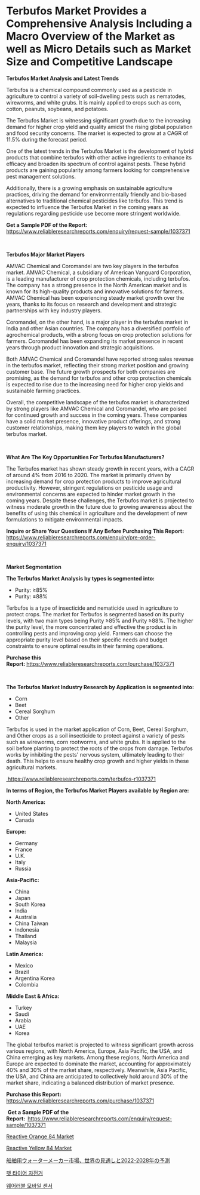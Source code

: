 <p><h1>Terbufos Market Provides a Comprehensive Analysis Including a Macro Overview of the Market as well as Micro Details such as Market Size and Competitive Landscape</h1></p><p><strong>Terbufos Market Analysis and Latest Trends</strong></p>
<p><p>Terbufos is a chemical compound commonly used as a pesticide in agriculture to control a variety of soil-dwelling pests such as nematodes, wireworms, and white grubs. It is mainly applied to crops such as corn, cotton, peanuts, soybeans, and potatoes.</p><p>The Terbufos Market is witnessing significant growth due to the increasing demand for higher crop yield and quality amidst the rising global population and food security concerns. The market is expected to grow at a CAGR of 11.5% during the forecast period.</p><p>One of the latest trends in the Terbufos Market is the development of hybrid products that combine terbufos with other active ingredients to enhance its efficacy and broaden its spectrum of control against pests. These hybrid products are gaining popularity among farmers looking for comprehensive pest management solutions.</p><p>Additionally, there is a growing emphasis on sustainable agriculture practices, driving the demand for environmentally friendly and bio-based alternatives to traditional chemical pesticides like terbufos. This trend is expected to influence the Terbufos Market in the coming years as regulations regarding pesticide use become more stringent worldwide.</p></p>
<p><strong>Get a Sample PDF of the Report:&nbsp;</strong> <a href="https://www.reliableresearchreports.com/enquiry/request-sample/1037371">https://www.reliableresearchreports.com/enquiry/request-sample/1037371</a></p>
<p>&nbsp;</p>
<p><strong>Terbufos Major Market Players</strong></p>
<p><p>AMVAC Chemical and Coromandel are two key players in the terbufos market. AMVAC Chemical, a subsidiary of American Vanguard Corporation, is a leading manufacturer of crop protection chemicals, including terbufos. The company has a strong presence in the North American market and is known for its high-quality products and innovative solutions for farmers. AMVAC Chemical has been experiencing steady market growth over the years, thanks to its focus on research and development and strategic partnerships with key industry players.</p><p>Coromandel, on the other hand, is a major player in the terbufos market in India and other Asian countries. The company has a diversified portfolio of agrochemical products, with a strong focus on crop protection solutions for farmers. Coromandel has been expanding its market presence in recent years through product innovation and strategic acquisitions.</p><p>Both AMVAC Chemical and Coromandel have reported strong sales revenue in the terbufos market, reflecting their strong market position and growing customer base. The future growth prospects for both companies are promising, as the demand for terbufos and other crop protection chemicals is expected to rise due to the increasing need for higher crop yields and sustainable farming practices.</p><p>Overall, the competitive landscape of the terbufos market is characterized by strong players like AMVAC Chemical and Coromandel, who are poised for continued growth and success in the coming years. These companies have a solid market presence, innovative product offerings, and strong customer relationships, making them key players to watch in the global terbufos market.</p></p>
<p>&nbsp;</p>
<p><strong>What Are The Key Opportunities For Terbufos Manufacturers?</strong></p>
<p><p>The Terbufos market has shown steady growth in recent years, with a CAGR of around 4% from 2016 to 2020. The market is primarily driven by increasing demand for crop protection products to improve agricultural productivity. However, stringent regulations on pesticide usage and environmental concerns are expected to hinder market growth in the coming years. Despite these challenges, the Terbufos market is projected to witness moderate growth in the future due to growing awareness about the benefits of using this chemical in agriculture and the development of new formulations to mitigate environmental impacts.</p></p>
<p><strong>Inquire or Share Your Questions If Any Before Purchasing This Report:</strong> <a href="https://www.reliableresearchreports.com/enquiry/pre-order-enquiry/1037371">https://www.reliableresearchreports.com/enquiry/pre-order-enquiry/1037371</a></p>
<p>&nbsp;</p>
<p><strong>Market Segmentation</strong></p>
<p><strong>The Terbufos Market Analysis by types is segmented into:</strong></p>
<p><ul><li>Purity: ≥85%</li><li>Purity: ≥88%</li></ul></p>
<p><p>Terbufos is a type of insecticide and nematicide used in agriculture to protect crops. The market for Terbufos is segmented based on its purity levels, with two main types being Purity ≥85% and Purity ≥88%. The higher the purity level, the more concentrated and effective the product is in controlling pests and improving crop yield. Farmers can choose the appropriate purity level based on their specific needs and budget constraints to ensure optimal results in their farming operations.</p></p>
<p><strong>Purchase this Report:&nbsp;</strong><a href="https://www.reliableresearchreports.com/purchase/1037371">https://www.reliableresearchreports.com/purchase/1037371</a></p>
<p>&nbsp;</p>
<p><strong>The Terbufos Market Industry Research by Application is segmented into:</strong></p>
<p><ul><li>Corn</li><li>Beet</li><li>Cereal Sorghum</li><li>Other</li></ul></p>
<p><p>Terbufos is used in the market application of Corn, Beet, Cereal Sorghum, and Other crops as a soil insecticide to protect against a variety of pests such as wireworms, corn rootworms, and white grubs. It is applied to the soil before planting to protect the roots of the crops from damage. Terbufos works by inhibiting the pests' nervous system, ultimately leading to their death. This helps to ensure healthy crop growth and higher yields in these agricultural markets.</p></p>
<p><a href="https://www.reliableresearchreports.com/terbufos-r1037371">&nbsp;https://www.reliableresearchreports.com/terbufos-r1037371</a></p>
<p><strong>In terms of Region, the Terbufos Market Players available by Region are:</strong></p>
<p>
    <p> <strong> North America: </strong>
        <ul>
            <li>United States</li>
            <li>Canada</li>
        </ul>
        </p> 
    <p> <strong> Europe: </strong>
        <ul>
            <li>Germany</li>
            <li>France</li>
            <li>U.K.</li>
            <li>Italy</li>
            <li>Russia</li>
        </ul>
        </p> 
    <p> <strong> Asia-Pacific: </strong>
        <ul>
            <li>China</li>
            <li>Japan</li>
            <li>South Korea</li>
            <li>India</li>
            <li>Australia</li>
            <li>China Taiwan</li>
            <li>Indonesia</li>
            <li>Thailand</li>
            <li>Malaysia</li>
        </ul>
        </p> 
    <p> <strong> Latin America: </strong>
        <ul>
            <li>Mexico</li>
            <li>Brazil</li>
            <li>Argentina Korea</li>
            <li>Colombia</li>
        </ul>
        </p> 
    <p> <strong> Middle East & Africa: </strong>
        <ul>
            <li>Turkey</li>
            <li>Saudi</li>
            <li>Arabia</li>
            <li>UAE</li>
            <li>Korea</li>
        </ul>
    </p>
    </p>
<p><p>The global terbufos market is projected to witness significant growth across various regions, with North America, Europe, Asia Pacific, the USA, and China emerging as key markets. Among these regions, North America and Europe are expected to dominate the market, accounting for approximately 40% and 30% of the market share, respectively. Meanwhile, Asia Pacific, the USA, and China are anticipated to collectively hold around 30% of the market share, indicating a balanced distribution of market presence.</p></p>
<p><strong>Purchase this Report: </strong><a href="https://www.reliableresearchreports.com/purchase/1037371">https://www.reliableresearchreports.com/purchase/1037371</a></p>
<p>&nbsp;<strong>Get a Sample PDF of the Report:&nbsp;&nbsp;</strong><a href="https://www.reliableresearchreports.com/enquiry/request-sample/1037371">https://www.reliableresearchreports.com/enquiry/request-sample/1037371</a></p>
<p><strong></strong></p>
<p><p><a href="https://github.com/luckyshygirl/Market-Research-Report-List-5/blob/main/reactive-orange-84-market.md">Reactive Orange 84 Market</a></p><p><a href="https://github.com/vimar16th/Market-Research-Report-List-5/blob/main/reactive-yellow-84-market.md">Reactive Yellow 84 Market</a></p><p><a href="https://medium.com/@velmabcooper52024/%E8%88%B9%E8%88%B6%E7%94%A8%E7%B5%A6%E6%B0%B4%E8%A3%85%E7%BD%AE%E5%B8%82%E5%A0%B4%E3%81%AE%E5%88%86%E6%9E%90-%E3%82%B0%E3%83%AD%E3%83%BC%E3%83%90%E3%83%AB%E3%81%AA%E5%B1%95%E6%9C%9B%E3%81%A82022%E5%B9%B4%E3%81%8B%E3%82%892028%E5%B9%B4%E3%81%BE%E3%81%A7%E3%81%AE%E4%BA%88%E6%B8%AC%E5%B8%82%E5%A0%B4%E3%81%AE%E5%8B%95%E5%90%91%E3%82%84%E6%88%90%E9%95%B7%E8%A6%81%E5%9B%A0-2024%E5%B9%B4%E3%81%8B%E3%82%892031%E5%B9%B4%E3%81%BE%E3%81%A7%E3%81%AE%E4%BA%88%E6%B8%AC-ea20b509795d">船舶用ウォーターメーカー市場、世界の見通しと2022-2028年の予測</a></p><p><a href="https://medium.com/@ellenwill00/2024%EB%85%84%EB%B6%80%ED%84%B0-2031%EB%85%84%EA%B9%8C%EC%A7%80%EC%9D%98-%ED%8C%BB%ED%83%80%EC%9D%B4%EC%96%B4-%EC%9E%90%EC%A0%84%EA%B1%B0-%EC%8B%9C%EC%9E%A5-%EC%A0%84%EB%A7%9D-%EB%B0%8F-%EC%98%88%EC%B8%A1-5460bdd17dbf">팻 타이어 자전거</a></p><p><a href="https://medium.com/@ellenwill00/%EC%B0%A9%EC%9A%A9%ED%98%95-%EB%AA%A8%EB%B0%94%EC%9D%BC-%EC%84%BC%EC%84%9C-%EC%8B%9C%EC%9E%A5-%EC%A0%90%EC%9C%A0%EC%9C%A8-%EA%B7%9C%EB%AA%A8-%ED%8A%B8%EB%A0%8C%EB%93%9C-%EC%82%B0%EC%97%85-%EB%B6%84%EC%84%9D-%EB%B3%B4%EA%B3%A0%EC%84%9C-%EC%9D%91%EC%9A%A9-%ED%94%BC%ED%8A%B8%EB%8B%88%EC%8A%A4-%EC%B6%94%EC%A0%81-%EA%B1%B4%EA%B0%95-%EB%AA%A8%EB%8B%88%ED%84%B0%EB%A7%81-%EA%B8%B0%ED%83%80-%EC%9C%A0%ED%98%95-%EC%98%A8%EB%8F%84-%EC%84%BC%EC%84%9C-%EC%95%95%EB%A0%A5-%EC%84%BC%EC%84%9C-%EC%86%8D%EB%8F%84-%EC%84%BC%EC%84%9C-%EB%A0%88%EB%B2%A8-%EC%9C%84%EC%B9%98-bb37cdf1169c">웨어러블 모바일 센서</a></p></p>